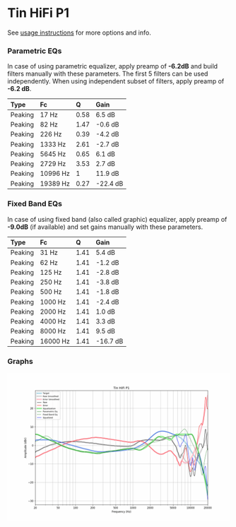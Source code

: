 # Tin HiFi P1
See [usage instructions](https://github.com/jaakkopasanen/AutoEq#usage) for more options and info.

### Parametric EQs
In case of using parametric equalizer, apply preamp of **-6.2dB** and build filters manually
with these parameters. The first 5 filters can be used independently.
When using independent subset of filters, apply preamp of **-6.2 dB**.

| Type    | Fc       |    Q | Gain     |
|:--------|:---------|:-----|:---------|
| Peaking | 17 Hz    | 0.58 | 6.5 dB   |
| Peaking | 82 Hz    | 1.47 | -0.6 dB  |
| Peaking | 226 Hz   | 0.39 | -4.2 dB  |
| Peaking | 1333 Hz  | 2.61 | -2.7 dB  |
| Peaking | 5645 Hz  | 0.65 | 6.1 dB   |
| Peaking | 2729 Hz  | 3.53 | 2.7 dB   |
| Peaking | 10996 Hz | 1    | 11.9 dB  |
| Peaking | 19389 Hz | 0.27 | -22.4 dB |

### Fixed Band EQs
In case of using fixed band (also called graphic) equalizer, apply preamp of **-9.0dB**
(if available) and set gains manually with these parameters.

| Type    | Fc       |    Q | Gain     |
|:--------|:---------|:-----|:---------|
| Peaking | 31 Hz    | 1.41 | 5.4 dB   |
| Peaking | 62 Hz    | 1.41 | -1.2 dB  |
| Peaking | 125 Hz   | 1.41 | -2.8 dB  |
| Peaking | 250 Hz   | 1.41 | -3.8 dB  |
| Peaking | 500 Hz   | 1.41 | -1.8 dB  |
| Peaking | 1000 Hz  | 1.41 | -2.4 dB  |
| Peaking | 2000 Hz  | 1.41 | 1.0 dB   |
| Peaking | 4000 Hz  | 1.41 | 3.3 dB   |
| Peaking | 8000 Hz  | 1.41 | 9.5 dB   |
| Peaking | 16000 Hz | 1.41 | -16.7 dB |

### Graphs
![](./Tin%20HiFi%20P1.png)